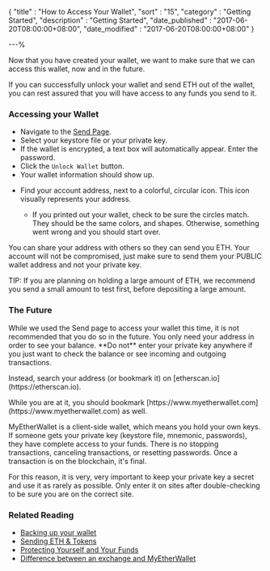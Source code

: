 {
"title" : "How to Access Your Wallet",
"sort" : "15",
"category" : "Getting Started",
"description" : "Getting Started",
"date_published" : "2017-06-20T08:00:00+08:00",
"date_modified" : "2017-06-20T08:00:00+08:00"
}

---%
<p id="htayw_1">
  Now that you have created your wallet, we want to make sure that we can access this wallet, now and in the future.
</p>

<p id="htayw_2">
  If you can successfully unlock your wallet and send ETH out of the wallet, you can rest assured that you will have access to any funds you send to it.
</p>

### Accessing your Wallet
<ul>
  <li id="ayw_1">
    Navigate to the <a href="https://www.myetherwallet.com/#send-transaction">Send Page</a>.
  </li>
  <li id="ayw_2">
    Select your keystore file or your private key.
  </li>
  <li id="ayw_3">
    If the wallet is encrypted, a text box will automatically appear. Enter the password.
  </li>
  <li id="ayw_4">
    Click the <code>Unlock Wallet</code> button.
  </li>
  <li id="ayw_5">
    Your wallet information should show up.
  </li>
  <li>
    <p id="ayw_6">
      Find your account address, next to a colorful, circular icon. This icon visually represents your address.
    </p>
    <ul>
      <li id="ayw_6a">
        If you printed out your wallet, check to be sure the circles match. They should be the same colors, and shapes. Otherwise, something went wrong and you should start over.
      </li>
    </ul>
  </li>
</ul>

<p id="ayw_7">
  You can share your address with others so they can send you ETH. Your account will not be compromised, just make sure to send them your PUBLIC wallet address and not your private key.
</p>

<p id="ayw_8">
  TIP: If you are planning on holding a large amount of ETH, we recommend you send a small amount to test first, before depositing a large amount.
</p>


### The Future

<p id="thefuture_1">
  While we used the Send page to access your wallet this time, it is not recommended that you do so in the future. You only need your address in order to see your balance. **Do not** enter your private key anywhere if you just want to check the balance or see incoming and outgoing transactions.
</p>
<p id="thefuture_2">
  Instead, search your address (or bookmark it) on [etherscan.io](https://etherscan.io).
</p>

<p id="thefuture_3">
  While you are at it, you should bookmark [https://www.myetherwallet.com](https://www.myetherwallet.com) as well.
</p>

<p id="thefuture_4">
  MyEtherWallet is a client-side wallet, which means you hold your own keys. If someone gets your private key (keystore file, mnemonic, passwords), they have complete access to your funds. There is no stopping transactions, canceling transactions, or resetting passwords. Once a transaction is on the blockchain, it's final.
</p>

<p id="thefuture_5">
  For this reason, it is very, very important to keep your private key a secret and use it as rarely as possible. Only enter it on sites after double-checking to be sure you are on the correct site.
</p>


### Related Reading  

<ul>
  <li id="relatedReading_3">
    <a href="https://myetherwallet.github.io/knowledge-base/getting-started/backing-up-your-new-wallet.html" target="_blank">Backing up your wallet</a>
  </li>
  <li id="relatedReading_4">
    <a href=https://myetherwallet.github.io/knowledge-base/send/"" target="_blank">Sending ETH & Tokens</a>
  </li>
  <li id="relatedReading_5">
    <a href="https://myetherwallet.github.io/knowledge-base/getting-started/protecting-yourself-and-your-funds.html" target="_blank">Protecting Yourself and Your Funds</a>
  </li>
  <li id="relatedReading_6">
    <a href="https://myetherwallet.github.io/knowledge-base/getting-started/whats-the-difference-between-an-exchange-and-myetherwallet.html" target="_blank">Difference between an exchange and MyEtherWallet</a>
  </li>
</ul>
